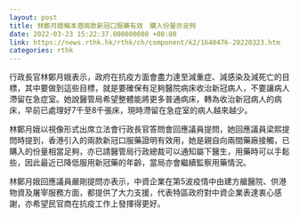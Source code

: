 ```yaml
---
layout: post
title: 林鄭月娥稱本港兩款新冠口服藥有效　購入份量亦足夠
date: 2022-03-23 15:22:37.000000000 +08:00
link: https://news.rthk.hk/rthk/ch/component/k2/1640476-20220323.htm
categories: rthk
---
```


行政長官林鄭月娥表示，政府在抗疫方面會盡力達至減重症、減感染及減死亡的目標，其中要做到這些目標，就是要確保有足夠醫院病床收治新冠病人，不要讓病人滯留在急症室。她說醫管局希望整體能將更多普通病床，轉為收治新冠病人的病床，早前已處理好7千至8千張床，現時滯留在急症室的病人越來越少。

林鄭月娥以視像形式出席立法會行政長官答問會回應議員提問，她回應議員梁熙提問時提到，香港引入的兩款新冠口服藥證明有效用，她是親自向兩間藥廠接觸，已購入的份量相當足夠，亦已請醫管局行政總裁可以通知屬下醫生，用藥時可以手鬆些，因此最近已降低服用新冠藥的年齡，當局亦會繼續監察用藥情況。

林鄭月娥回應議員嚴剛提問亦表示，中資企業在第5波疫情中由建方艙醫院、供港物資及屠宰服務方面，都提供了大力支援，代表特區政府對中資企業表達衷心感謝，亦希望民官商在抗疫工作上發揮得更好。
